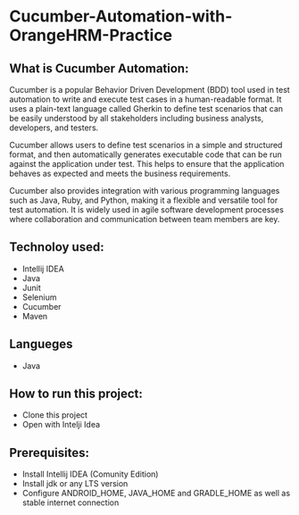 # Cucumber-Automation-with-OrangeHRM-Practice
## What is Cucumber Automation:
Cucumber is a popular Behavior Driven Development (BDD) tool used in test automation to write and execute test cases in a human-readable format. It uses a plain-text language called Gherkin to define test scenarios that can be easily understood by all stakeholders including business analysts, developers, and testers.

Cucumber allows users to define test scenarios in a simple and structured format, and then automatically generates executable code that can be run against the application under test. This helps to ensure that the application behaves as expected and meets the business requirements.

Cucumber also provides integration with various programming languages such as Java, Ruby, and Python, making it a flexible and versatile tool for test automation. It is widely used in agile software development processes where collaboration and communication between team members are key.

## Technoloy used:
- Intellij IDEA
- Java
- Junit
- Selenium
- Cucumber
- Maven

## Langueges
- Java

## How to run this project:
- Clone this project
- Open with Intelji Idea

## Prerequisites:
- Install Intellij IDEA (Comunity Edition)
- Install jdk or any LTS version
- Configure ANDROID_HOME, JAVA_HOME and GRADLE_HOME as well as stable internet connection





